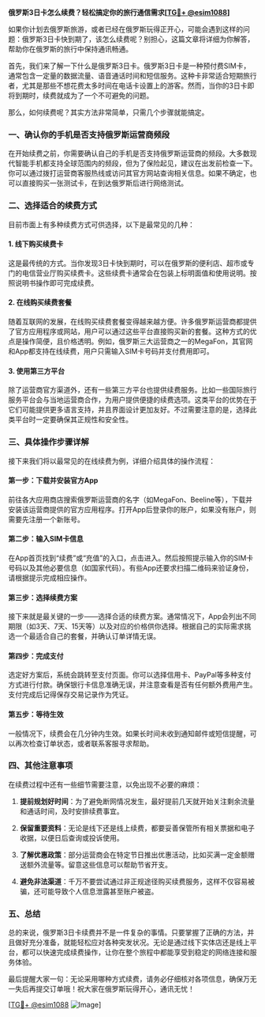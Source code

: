 **俄罗斯3日卡怎么续费？轻松搞定你的旅行通信需求[[TG💪+ @esim1088](https://t.me/s/esim1088)]**

如果你计划去俄罗斯旅游，或者已经在俄罗斯玩得正开心，可能会遇到这样的问题：俄罗斯3日卡快到期了，该怎么续费呢？别担心，这篇文章将详细为你解答，帮助你在俄罗斯的旅行中保持通讯畅通。

首先，我们来了解一下什么是俄罗斯3日卡。俄罗斯3日卡是一种预付费SIM卡，通常包含一定量的数据流量、语音通话时间和短信服务。这种卡非常适合短期旅行者，尤其是那些不想花费太多时间在电话卡设置上的游客。然而，当你的3日卡即将到期时，续费就成为了一个不可避免的问题。

那么，如何续费呢？其实方法非常简单，只需几个步骤就能搞定。

### **一、确认你的手机是否支持俄罗斯运营商频段**

在开始续费之前，你需要确认自己的手机是否支持俄罗斯运营商的频段。大多数现代智能手机都支持全球范围内的频段，但为了保险起见，建议在出发前检查一下。你可以通过拨打运营商客服热线或访问其官方网站查询相关信息。如果不确定，也可以直接购买一张测试卡，在到达俄罗斯后进行网络测试。

### **二、选择适合的续费方式**

目前市面上有多种续费方式可供选择，以下是最常见的几种：

#### **1. 线下购买续费卡**
这是最传统的方式。当你发现3日卡快到期时，可以在俄罗斯的便利店、超市或专门的电信营业厅购买续费卡。这些续费卡通常会在包装上标明面值和使用说明。按照说明书操作即可完成续费。

#### **2. 在线购买续费套餐**
随着互联网的发展，在线购买续费套餐变得越来越方便。许多俄罗斯运营商都提供了官方应用程序或网站，用户可以通过这些平台直接购买新的套餐。这种方式的优点是操作简便，且价格透明。例如，俄罗斯三大运营商之一的MegaFon，其官网和App都支持在线续费，用户只需输入SIM卡号码并支付费用即可。

#### **3. 使用第三方平台**
除了运营商官方渠道外，还有一些第三方平台也提供续费服务。比如一些国际旅行服务平台会与当地运营商合作，为用户提供便捷的续费选项。这类平台的优势在于它们可能提供更多语言支持，并且界面设计更加友好。不过需要注意的是，选择此类平台时一定要确保其正规性和安全性。

### **三、具体操作步骤详解**

接下来我们将以最常见的在线续费为例，详细介绍具体的操作流程：

#### **第一步：下载并安装官方App**
前往各大应用商店搜索俄罗斯运营商的名字（如MegaFon、Beeline等），下载并安装该运营商提供的官方应用程序。打开App后登录你的账户，如果没有账户，则需要先注册一个新账号。

#### **第二步：输入SIM卡信息**
在App首页找到“续费”或“充值”的入口，点击进入。然后按照提示输入你的SIM卡号码以及其他必要信息（如国家代码）。有些App还要求扫描二维码来验证身份，请根据提示完成相应操作。

#### **第三步：选择续费方案**
接下来就是最关键的一步——选择合适的续费方案。通常情况下，App会列出不同期限（如3天、7天、15天等）以及对应的价格供你选择。根据自己的实际需求挑选一个最适合自己的套餐，并确认订单详情无误。

#### **第四步：完成支付**
选定好方案后，系统会跳转至支付页面。你可以选择信用卡、PayPal等多种支付方式进行付款。确保银行卡信息准确无误，并注意查看是否有任何额外费用产生。支付完成后记得保存交易记录作为凭证。

#### **第五步：等待生效**
一般情况下，续费会在几分钟内生效。如果长时间未收到通知邮件或短信提醒，可以再次检查订单状态，或者联系客服寻求帮助。

### **四、其他注意事项**

在续费过程中还有一些细节需要注意，以免出现不必要的麻烦：

1. **提前规划好时间**：为了避免断网情况发生，最好提前几天就开始关注剩余流量和通话时间，及时安排续费事宜。
   
2. **保留重要资料**：无论是线下还是线上续费，都要妥善保管所有相关票据和电子收据，以便日后查询或投诉使用。

3. **了解优惠政策**：部分运营商会在特定节日推出优惠活动，比如买满一定金额赠送额外流量等。留意这些信息可以帮助节省开支。

4. **避免非法渠道**：千万不要尝试通过非正规途径购买续费服务，这样不仅容易被骗，还可能导致个人信息泄露甚至账户被盗。

### **五、总结**

总的来说，俄罗斯3日卡续费并不是一件复杂的事情。只要掌握了正确的方法，并且做好充分准备，就能轻松应对各种突发状况。无论是通过线下实体店还是线上平台，都可以快速完成续费操作，让你在整个旅程中都能享受到稳定的网络连接和服务体验。

最后提醒大家一句：无论采用哪种方式续费，请务必仔细核对各项信息，确保万无一失后再提交订单哦！祝大家在俄罗斯玩得开心，通讯无忧！

[[TG💪+ @esim1088](https://t.me/s/esim1088) ![Image](https://i.postimg.cc/4NQfJmqS/Snipaste-2025-05-13-00-14-12.png)]